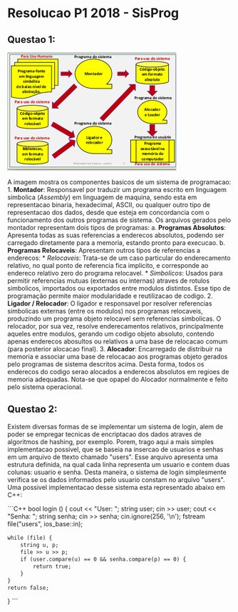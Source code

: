 # Resolucao P1 2018 - SisProg

## Questao 1:
![Questao 1 - Solucao](./Questao1.png)

A imagem mostra os componentes basicos de um sistema de programacao:
	1. **Montador**: Responsavel por traduzir um programa escrito em linguagem simbolica (*Assembly*) em linguagem de maquina, sendo esta em representacao binaria, hexadecimal, ASCII, ou qualquer outro tipo de representacao dos dados, desde que esteja em concordancia com o funcionamento dos outros programas de sistema. Os arquivos gerados pelo montador representam dois tipos de programas:
		a. **Programas Absolutos**: Apresenta todas as suas referencias a enderecos absolutos, podendo ser carregado diretamente para a memoria, estando pronto para execucao.
		b. **Programas Relocaveis**: Apresentam outros tipos de referencias a enderecos:
			* *Relocaveis*: Trata-se de um caso particular do enderecamento relativo, no qual ponto de referencia fica implicito, e corresponde ao endereco relativo zero do programa relocavel.
			* *Simbolicos*: Usados para permitir referencias mutuas (externas ou internas) atraves de rotulos simbolicos, importados ou exportados entre modulos distintos.
		Esse tipo de programação permite maior modularidade e reutilizacao de codigo.
	2. **Ligador / Relocador**: O ligador e responsavel por resolver referencias simbolicas externas (entre os modulos) nos programas relocaveis, produzindo um programa objeto relocavel sem referencias simbolicas. O relocador, por sua vez, resolve enderecamentos relativos, principalmente aqueles entre modulos, gerando um codigo objeto absoluto, contendo apenas enderecos abosultos ou relativos a uma base de relocacao comum (para posterior alocacao final).
	3. **Alocador**: Encarregado de distribuir na memoria e associar uma base de relocacao aos programas objeto gerados pelo programas de sistema descritos acima. Desta forma, todos os enderecos do codigo serao alocados a enderecos absolutos em regioes de memoria adequadas. Nota-se que opapel do Alocador normalmente e feito pelo sistema operacional.

## Questao 2:
Existem diversas formas de se implementar um sistema de login, alem de poder se empregar tecnicas de encriptacao dos dados atraves de algoritmos de hashing, por exemplo. Porem, trago aqui a mais simples implementacao possivel, que se baseia na insercao de usuarios e senhas em um arquivo de ttexto chamado "users". Esse arquivo apresenta uma estrutura definida, na qual cada linha representa um usuario e contem duas colunas: usuario e senha. Desta maneira, o sistema de login simplesmente verifica se os dados informados pelo usuario constam no arquivo "users". Uma possivel implementacao desse sistema esta representado abaixo em C++:

´´´C++
bool login () {
	cout << "User: ";
	string user;
	cin >> user;
	cout << "Senha: ";
	string senha;
	cin >> senha;
	cin.ignore(256, '\n');
	fstream file("users", ios_base::in);
	
	while (file) {
		string u, p;
		file >> u >> p;
		if (user.compare(u) == 0 && senha.compare(p) == 0) {
			return true;
		}
	}
	return false;
}
´´´

##
